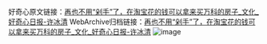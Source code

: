 好奇心原文链接：[再也不用“剁手”了，在淘宝花的钱可以拿来买万科的房子_文化_好奇心日报-许冰清](https://www.qdaily.com/articles/2024.html)
WebArchive归档链接：[再也不用“剁手”了，在淘宝花的钱可以拿来买万科的房子_文化_好奇心日报-许冰清](http://web.archive.org/web/20170703055003/http://www.qdaily.com:80/articles/2024.html)
![image](http://ww3.sinaimg.cn/large/007d5XDply1g3v4mwwn1bj30u04bd4qp)